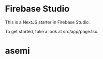 # Firebase Studio

This is a NextJS starter in Firebase Studio.

To get started, take a look at src/app/page.tsx.
# asemi
